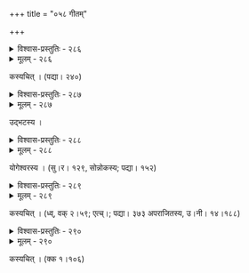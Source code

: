 +++
title = "०५८ गीतम्"

+++



<details><summary>विश्वास-प्रस्तुतिः - २८६</summary>

सञ्जाते विरहे कयापि हृदये सन्दानिते चिन्तया  
कालिन्दीतटवेतसीवनघनच्छायानिषण्णात्मनः ।  
पायासुः कलकण्ठकूजितकला गोपस्य कंसद्विषो  
जिह्वावर्जिततालुमूर्च्छितमरुद्विस्फारिता गीतयः ॥२८६॥
</details>

<details><summary>मूलम् - २८६</summary>

सञ्जाते विरहे कयापि हृदये सन्दानिते चिन्तया  
कालिन्दीतटवेतसीवनघनच्छायानिषण्णात्मनः ।  
पायासुः कलकण्ठकूजितकला गोपस्य कंसद्विषो  
जिह्वावर्जिततालुमूर्च्छितमरुद्विस्फारिता गीतयः ॥२८६॥
</details>


कस्यचित् । (पद्या। २४०)  
   

<details><summary>विश्वास-प्रस्तुतिः - २८७</summary>

कालिन्दीजलकुञ्जवञ्जुलवनच्छायानिषण्णात्मनो  
राधाबद्धनवानुरागरसिकस्योत्कण्ठितं गायतः ।  
तत् पायाद् अपरिस्खलज्जलरुहापीडं कलस्पृङ्नत  
ग्रीवोत्तानितकर्णतर्णककुलैर् आकर्ण्यमानं हरेः ॥२८७॥
</details>

<details><summary>मूलम् - २८७</summary>

कालिन्दीजलकुञ्जवञ्जुलवनच्छायानिषण्णात्मनो  
राधाबद्धनवानुरागरसिकस्योत्कण्ठितं गायतः ।  
तत् पायाद् अपरिस्खलज्जलरुहापीडं कलस्पृङ्नत  
ग्रीवोत्तानितकर्णतर्णककुलैर् आकर्ण्यमानं हरेः ॥२८७॥
</details>


उद्भटस्य ।   



<details><summary>विश्वास-प्रस्तुतिः - २८८</summary>

देवस् त्वाम् एकजङ्घावलयितगुडीमूर्ध्नि विन्यस्तबाहुर्  
गायन् गोयुद्धगीतिर् उपरचितशिरःशेखरः प्रग्रहेण ।  
दर्पस्फूर्जन् महोक्षद्वयसमरकलाबद्धदीर्घानुबन्धः  
क्रीडागोपालमूर्तिर् मुररिपुर् अवताद् आत्तगोरक्षलीलः ॥२८८॥
</details>

<details><summary>मूलम् - २८८</summary>

देवस् त्वाम् एकजङ्घावलयितगुडीमूर्ध्नि विन्यस्तबाहुर्  
गायन् गोयुद्धगीतिर् उपरचितशिरःशेखरः प्रग्रहेण ।  
दर्पस्फूर्जन् महोक्षद्वयसमरकलाबद्धदीर्घानुबन्धः  
क्रीडागोपालमूर्तिर् मुररिपुर् अवताद् आत्तगोरक्षलीलः ॥२८८॥
</details>


योगेश्वरस्य । (सु।र। १२९, सोन्नोकस्य; पद्या। १५२)   



<details><summary>विश्वास-प्रस्तुतिः - २८९</summary>

याते द्वारवतीपुरं मुररिपौ तद्वस्त्रसंव्यानया  
कालिन्दीतटकुञ्जवञ्जुललताम् आलाम्ब्य सोत्कण्ठया ।  
उद्गीतं गुरुबाष्पगद्गदगलत्तारस्वरं राधया  
येनान्तर्जलचारिभिर् जलचरैर् अप्य् उत्कम् उत्कूजितम् ॥२८९॥
</details>

<details><summary>मूलम् - २८९</summary>

याते द्वारवतीपुरं मुररिपौ तद्वस्त्रसंव्यानया  
कालिन्दीतटकुञ्जवञ्जुललताम् आलाम्ब्य सोत्कण्ठया ।  
उद्गीतं गुरुबाष्पगद्गदगलत्तारस्वरं राधया  
येनान्तर्जलचारिभिर् जलचरैर् अप्य् उत्कम् उत्कूजितम् ॥२८९॥
</details>


कस्यचित् । (ध्व्, वक् २।५९; एत्च्।; पद्या। ३७३ अपराजितस्य, उ।नी। १४।१८८)  



<details><summary>विश्वास-प्रस्तुतिः - २९०</summary>

यानि तच्चरितामृतानि रसनालेह्यानि धन्यात्मनां  
ये वा शैशवचापल्यव्यतिकरा राधावरोधोन्मुखाः ।  
या वा भावितवेणुगीतगतयो लीलामुखाम्भोरुहे  
धारावाहिकया वहन्तु हृदये तान्य् एव तान्य् एव मे ॥२९०॥
</details>

<details><summary>मूलम् - २९०</summary>

यानि तच्चरितामृतानि रसनालेह्यानि धन्यात्मनां  
ये वा शैशवचापल्यव्यतिकरा राधावरोधोन्मुखाः ।  
या वा भावितवेणुगीतगतयो लीलामुखाम्भोरुहे  
धारावाहिकया वहन्तु हृदये तान्य् एव तान्य् एव मे ॥२९०॥
</details>


कस्यचित् । (क्क १।१०६)  

